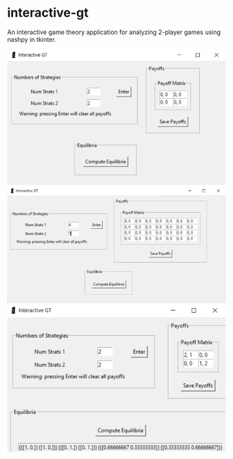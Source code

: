 # interactive-gt
An interactive game theory application for analyzing 2-player games using nashpy in tkinter. 

![2 strats each](images/image1.png)
![more strategies](images/image2.png)
![computing equilibria](images/image3.png)
